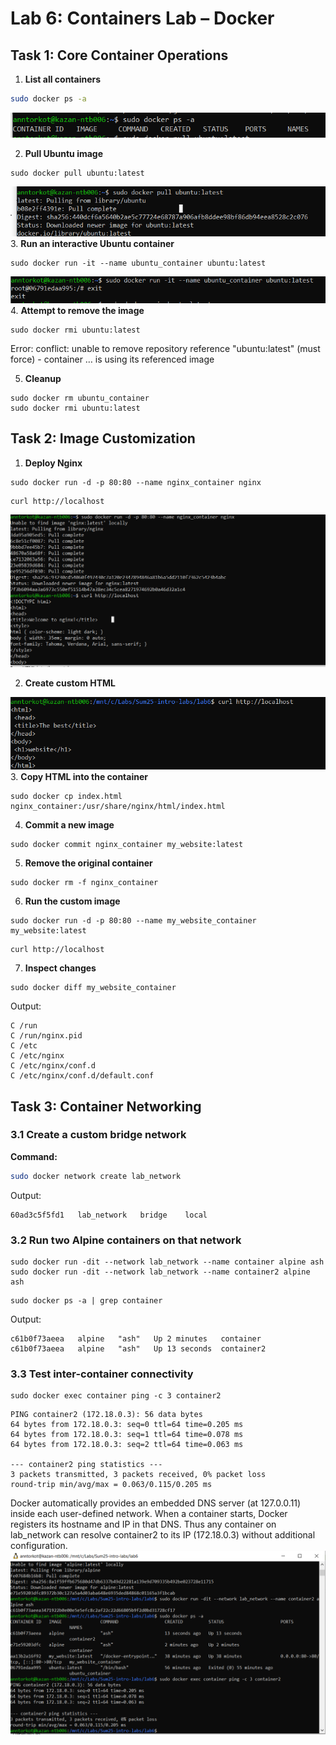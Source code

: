 # Lab 6: Containers Lab – Docker

## Task 1: Core Container Operations

1. **List all containers**  
 ```bash
 sudo docker ps -a
```
![dockerps](screenshots/dockerps.PNG)


2. **Pull Ubuntu image**
 ```
 sudo docker pull ubuntu:latest
  ```
![dockerpull](screenshots/dockerpull.PNG)  
3. **Run an interactive Ubuntu container**
   ```
   sudo docker run -it --name ubuntu_container ubuntu:latest
   ```
![root](screenshots/root.PNG)  
4. **Attempt to remove the image**
 ```
 sudo docker rmi ubuntu:latest
  ```
  Error: conflict: unable to remove repository reference "ubuntu:latest" (must force) - container … is using its referenced image

5. **Cleanup**
```
sudo docker rm ubuntu_container
sudo docker rmi ubuntu:latest
```

## Task 2: Image Customization

1.  **Deploy Nginx**
```
sudo docker run -d -p 80:80 --name nginx_container nginx
```

```
curl http://localhost
```
![welcomnginx](screenshots/welcomnginx.PNG)  


2. **Create custom HTML**

![web](screenshots/web.PNG)  
3. **Copy HTML into the container**
```
sudo docker cp index.html nginx_container:/usr/share/nginx/html/index.html
```
4.  **Commit a new image**
```
sudo docker commit nginx_container my_website:latest
```
5.  **Remove the original container**
```
sudo docker rm -f nginx_container
```
6. **Run the custom image**
```
sudo docker run -d -p 80:80 --name my_website_container my_website:latest
```
```
curl http://localhost
```


7. **Inspect changes**
```
sudo docker diff my_website_container
```
Output:
```
C /run
C /run/nginx.pid
C /etc
C /etc/nginx
C /etc/nginx/conf.d
C /etc/nginx/conf.d/default.conf
```
## Task 3: Container Networking

### 3.1 Create a custom bridge network

**Command:**
```bash
sudo docker network create lab_network
```
Output:
```
60ad3c5f5fd1   lab_network   bridge    local
```

### 3.2 Run two Alpine containers on that network
```
sudo docker run -dit --network lab_network --name container alpine ash
sudo docker run -dit --network lab_network --name container2 alpine ash
```
```
sudo docker ps -a | grep container
```
Output:
```
c61b0f73aeea   alpine   "ash"   Up 2 minutes   container
c61b0f73aeea   alpine   "ash"   Up 13 seconds  container2
```
### 3.3 Test inter-container connectivity
```
sudo docker exec container ping -c 3 container2
```
```
PING container2 (172.18.0.3): 56 data bytes
64 bytes from 172.18.0.3: seq=0 ttl=64 time=0.205 ms
64 bytes from 172.18.0.3: seq=1 ttl=64 time=0.078 ms
64 bytes from 172.18.0.3: seq=2 ttl=64 time=0.063 ms

--- container2 ping statistics ---
3 packets transmitted, 3 packets received, 0% packet loss
round-trip min/avg/max = 0.063/0.115/0.205 ms
```
Docker automatically provides an embedded DNS server (at 127.0.0.11) inside each user-defined network. When a container starts, Docker registers its hostname and IP in that DNS. Thus any container on lab_network can resolve container2 to its IP (172.18.0.3) without additional configuration.
![task3](screenshots/task3.PNG)  



